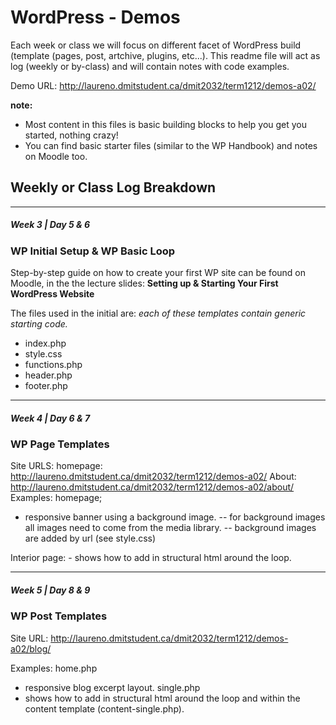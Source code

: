 # WordPress - Demos

Each week or class we will focus on different facet of WordPress build (template (pages, post, artchive, plugins, etc...).
This readme file will act as log (weekly or by-class) and will contain notes with code examples. 

Demo URL: http://laureno.dmitstudent.ca/dmit2032/term1212/demos-a02/


**note:** 
- Most content in this files is basic building blocks to help you get you started, nothing crazy! 
- You can find basic starter files (similar to the WP Handbook) and notes on Moodle too. 

## Weekly or Class Log Breakdown 
---



##### Week 3 | Day 5 & 6
### WP Initial Setup & WP Basic Loop

Step-by-step guide on how to create your first WP site can be found on Moodle, in the the lecture slides: **Setting up &amp; Starting Your First WordPress Website**

The files used in the initial are:
*each of these templates contain generic starting code.* 
- index.php
- style.css
- functions.php
- header.php
- footer.php

---

##### Week 4 | Day 6 & 7
### WP Page Templates
Site URLS: 
homepage: http://laureno.dmitstudent.ca/dmit2032/term1212/demos-a02/
About: http://laureno.dmitstudent.ca/dmit2032/term1212/demos-a02/about/
Examples: 
homepage; 
 - responsive banner using a background image. 
    -- for background images all images need to come from the media library. 
    -- background images are added by url (see style.css)

Interior page: 
    - shows how to add in structural html around the loop. 

---

##### Week 5 | Day 8 & 9
### WP Post Templates
Site URL: http://laureno.dmitstudent.ca/dmit2032/term1212/demos-a02/blog/

Examples:
home.php
- responsive blog excerpt layout. 
single.php
 - shows how to add in structural html around the loop and within the content template (content-single.php).


